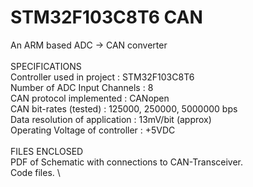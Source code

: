 # STM32F103C8T6 CAN

An ARM based ADC -> CAN converter \
\
SPECIFICATIONS \
    Controller used in project : STM32F103C8T6 \
    Number of ADC Input Channels : 8 \
    CAN protocol implemented : CANopen \
    CAN bit-rates (tested) : 125000, 250000, 5000000 bps \
    Data resolution of application : 13mV/bit (approx) \
    Operating Voltage of controller : +5VDC \
\
FILES ENCLOSED \
    PDF of Schematic with connections to CAN-Transceiver. \
    Code files. \
